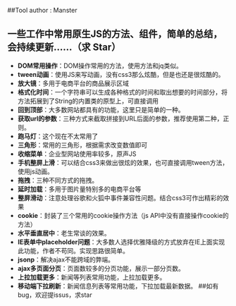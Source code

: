 ##Tool
author : Manster

 一些工作中常用原生JS的方法、组件，简单的总结，会持续更新……（求 Star）
 -------------------
- **DOM常用操作**：DOM操作常用的方法，使用方法和jq类似。
- **tween动画**：使用JS来写动画，没有css3那么炫酷，但是也还是很炫酷的。
- **放大镜**：多用于电商平台的商品展示区域
- **格式化时间**：一个字符串可以生成各种格式的时间和取出想要的时间部分，将方法拓展到了String的内置类的原型上，可直接调用
- **回到顶部**：大多数网站都具有的功能，这里只是简单的一种。
- **获取url的参数**：三种方式来截取拼接到URL后面的参数，推荐使用第二种，正则。
- **跑马灯**：这个现在不太常用了
- **三角形**：常用的三角形，根据需求改变数值即可
- **收缩菜单**：企业型网站使用率较多，原声JS
- **手机整屏上滑**：可以结合css3来做出很炫的效果，也可直接调用tween方法，使用js动画。
- **拖拽**：三种不同方式的拖拽。
- **延时加载**：多用于图片量特别多的电商平台等
- **整屏滑动**：注意处理谷歌和火狐中事件兼容性问题。结合css3可作出精彩的效果
- **cookie**：封装了三个常用的cookie操作方法（js API中没有直接操作cookie的方法）
- **水平垂直居中**：老生常谈的效果。
- **IE表单中placeholder问题**：大多数人选择优雅降级的方式放弃在IE上面实现此功能，作者不苟同。实现思路很简单。
- **jsonp**：解决ajax不能跨域的弊端。
- **ajax多页面分页**：页面数较多的分页功能，展示一部分页数。
- **上拉加载更多**：新闻等列表常用功能，上拉加载更多。
- **移动端下拉刷新**：新闻信息列表等常用功能，下拉加载最新数据。
##如有bug，欢迎提issus，求star
